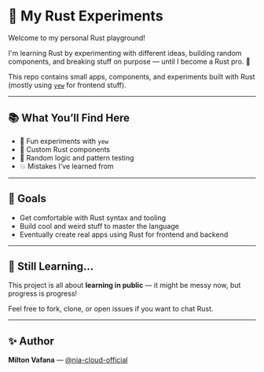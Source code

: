 # 🦀 My Rust Experiments

Welcome to my personal Rust playground!

I'm learning Rust by experimenting with different ideas, building random components, and breaking stuff on purpose — until I become a Rust pro. 💪

This repo contains small apps, components, and experiments built with Rust (mostly using [`yew`](https://yew.rs) for frontend stuff).

---

## 📚 What You’ll Find Here

- 🧪 Fun experiments with `yew`
- 🔧 Custom Rust components
- 🧠 Random logic and pattern testing
- 💥 Mistakes I’ve learned from

---

## 🚀 Goals

- Get comfortable with Rust syntax and tooling  
- Build cool and weird stuff to master the language  
- Eventually create real apps using Rust for frontend and backend  

---

## 🧠 Still Learning...

This project is all about **learning in public** — it might be messy now, but progress is progress!

Feel free to fork, clone, or open issues if you want to chat Rust.

---

## ✨ Author

**Milton Vafana** — [@nia-cloud-official](https://github.com/nia-cloud-official)